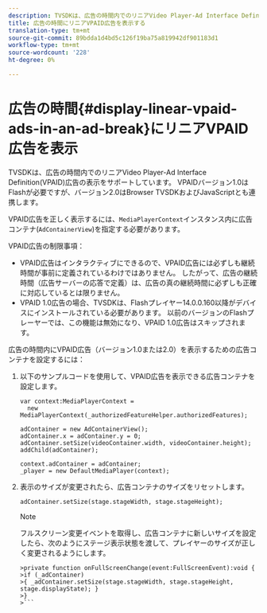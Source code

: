 ```yaml
---
description: TVSDKは、広告の時間内でのリニアVideo Player-Ad Interface Definition(VPAID)広告の表示をサポートしています。 VPAIDバージョン1.0はFlashが必要ですが、バージョン2.0はBrowser TVSDKおよびJavaScriptとも連携します。
title: 広告の時間にリニアVPAID広告を表示する
translation-type: tm+mt
source-git-commit: 89bdda1d4bd5c126f19ba75a819942df901183d1
workflow-type: tm+mt
source-wordcount: '228'
ht-degree: 0%

---
```



# 広告の時間{#display-linear-vpaid-ads-in-an-ad-break}にリニアVPAID広告を表示

TVSDKは、広告の時間内でのリニアVideo Player-Ad Interface Definition(VPAID)広告の表示をサポートしています。 VPAIDバージョン1.0はFlashが必要ですが、バージョン2.0はBrowser TVSDKおよびJavaScriptとも連携します。

VPAID広告を正しく表示するには、`MediaPlayerContext`インスタンス内に広告コンテナ(`AdContainerView`)を指定する必要があります。

VPAID広告の制限事項：

* VPAID広告はインタラクティブにできるので、VPAID広告には必ずしも継続時間が事前に定義されているわけではありません。 したがって、広告の継続時間（広告サーバーの応答で定義）は、広告の真の継続時間に必ずしも正確に対応しているとは限りません。
* VPAID 1.0広告の場合、TVSDKは、Flashプレイヤー14.0.0.160以降がデバイスにインストールされている必要があります。 以前のバージョンのFlashプレーヤーでは、この機能は無効になり、VPAID 1.0広告はスキップされます。

広告の時間内にVPAID広告（バージョン1.0または2.0）を表示するための広告コンテナを設定するには：

1. 以下のサンプルコードを使用して、VPAID広告を表示できる広告コンテナを設定します。

   ```
   var context:MediaPlayerContext =  
     new MediaPlayerContext(_authorizedFeatureHelper.authorizedFeatures); 
   
   adContainer = new AdContainerView(); 
   adContainer.x = adContainer.y = 0; 
   adContainer.setSize(videoContainer.width, videoContainer.height); 
   addChild(adContainer); 
   
   context.adContainer = adContainer; 
   _player = new DefaultMediaPlayer(context);
   ```

1. 表示のサイズが変更されたら、広告コンテナのサイズをリセットします。

   ```
   adContainer.setSize(stage.stageWidth, stage.stageHeight);
   ```

   >[!NOTE]
   >
   >フルスクリーン変更イベントを取得し、広告コンテナに新しいサイズを設定したら、次のようにステージ表示状態を渡して、プレイヤーのサイズが正しく変更されるようにします。
   >
   >
   ```
   >private function onFullScreenChange(event:FullScreenEvent):void { 
   >if (_adContainer) 
   >{ _adContainer.setSize(stage.stageWidth, stage.stageHeight, stage.displayState); } 
   >}
   >```

